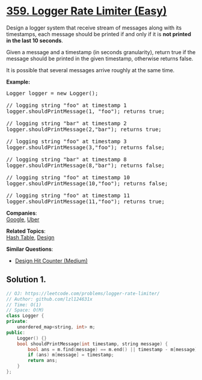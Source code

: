 # [359. Logger Rate Limiter (Easy)](https://leetcode.com/problems/logger-rate-limiter/)

<p>Design a logger system that receive stream of messages along with its timestamps, each message should be printed if and only if it is <b>not printed in the last 10 seconds</b>.</p>

<p>Given a message and a timestamp (in seconds granularity), return true if the message should be printed in the given timestamp, otherwise returns false.</p>

<p>It is possible that several messages arrive roughly at the same time.</p>

<p><b>Example:</b></p>

<pre>Logger logger = new Logger();

// logging string "foo" at timestamp 1
logger.shouldPrintMessage(1, "foo"); returns true; 

// logging string "bar" at timestamp 2
logger.shouldPrintMessage(2,"bar"); returns true;

// logging string "foo" at timestamp 3
logger.shouldPrintMessage(3,"foo"); returns false;

// logging string "bar" at timestamp 8
logger.shouldPrintMessage(8,"bar"); returns false;

// logging string "foo" at timestamp 10
logger.shouldPrintMessage(10,"foo"); returns false;

// logging string "foo" at timestamp 11
logger.shouldPrintMessage(11,"foo"); returns true;
</pre>

**Companies**:  
[Google](https://leetcode.com/company/google), [Uber](https://leetcode.com/company/uber)

**Related Topics**:  
[Hash Table](https://leetcode.com/tag/hash-table/), [Design](https://leetcode.com/tag/design/)

**Similar Questions**:
* [Design Hit Counter (Medium)](https://leetcode.com/problems/design-hit-counter/)

## Solution 1.

```cpp
// OJ: https://leetcode.com/problems/logger-rate-limiter/
// Author: github.com/lzl124631x
// Time: O(1)
// Space: O(M)
class Logger {
private:
    unordered_map<string, int> m;
public:
    Logger() {}
    bool shouldPrintMessage(int timestamp, string message) {
        bool ans = m.find(message) == m.end() || timestamp - m[message] >= 10;
        if (ans) m[message] = timestamp;
        return ans;
    }
};
```